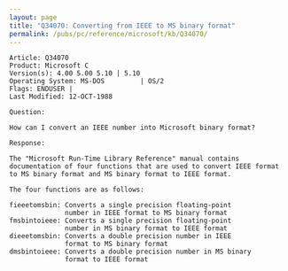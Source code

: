 ```yaml
---
layout: page
title: "Q34070: Converting from IEEE to MS binary format"
permalink: /pubs/pc/reference/microsoft/kb/Q34070/
---
```


	Article: Q34070
	Product: Microsoft C
	Version(s): 4.00 5.00 5.10 | 5.10
	Operating System: MS-DOS         | OS/2
	Flags: ENDUSER |
	Last Modified: 12-OCT-1988
	
	Question:
	
	How can I convert an IEEE number into Microsoft binary format?
	
	Response:
	
	The "Microsoft Run-Time Library Reference" manual contains
	documentation of four functions that are used to convert IEEE format
	to MS binary format and MS binary format to IEEE format.
	
	The four functions are as follows:
	
	fieeetomsbin: Converts a single precision floating-point
	              number in IEEE format to MS binary format
	fmsbintoieee: Converts a single precision floating-point
	              number in MS binary format to IEEE format
	dieeetomsbin: Converts a double precision number in IEEE
	              format to MS binary format
	dmsbintoieee: Converts a double precision number in MS binary
	              format to IEEE format
